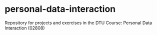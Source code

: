 # personal-data-interaction
Repository for projects and exercises in the DTU Course: Personal Data Interaction (02808)
